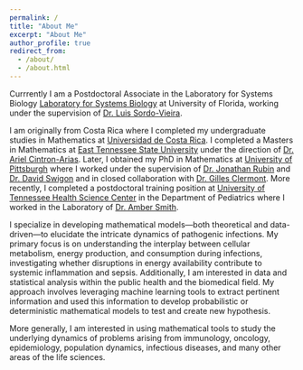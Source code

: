```yaml
---
permalink: /
title: "About Me"
excerpt: "About Me"
author_profile: true
redirect_from: 
  - /about/
  - /about.html
---
```

<!---![mypic](https://ivanrazu.github.io/images/profile_pic.png)---> 

Currrently I am a Postdoctoral Associate in the Laboratory for Systems Biology [Laboratory for Systems Biology](https://systemsmedicine.pulmonary.medicine.ufl.edu/)
 at University of Florida, working under the supervision of [Dr. Luis Sordo-Vieira](https://directory.ufhealth.org/sordo-vieira-luis).
 
I am originally from Costa Rica where I completed my undergraduate studies in Mathematics at [Universidad de Costa Rica](https://www.ucr.ac.cr/). I completed a Masters in Mathematics at [East Tennessee State University](http://www.etsu.edu/ehome/) under the direction of [Dr. Ariel Cintron-Arias](http://faculty.etsu.edu/cintronarias/).  Later, I obtained my PhD in Mathematics at [University of Pittsburgh](https://www.mathematics.pitt.edu/) where I worked under the supervision of [Dr. Jonathan Rubin](https://www.mathematics.pitt.edu/people/jonathan-rubin) and [Dr. David Swigon](https://www.mathematics.pitt.edu/people/david-swigon) and in closed collaboration with [Dr. Gilles Clermont](https://mirm-pitt.net/staff/gilles-clermont-md/). More recently, I completed a postdoctoral training position  at [University of Tennessee Health Science Center](https://www.uthsc.edu/) in the Department of Pediatrics where I worked in the Laboratory of [Dr. Amber Smith](https://ambersmithlab.com/). 

I specialize in developing mathematical models—both theoretical and data-driven—to elucidate the intricate dynamics of pathogenic infections. My primary focus is on understanding the interplay between cellular metabolism, energy production, and consumption during infections, investigating whether disruptions in energy availability contribute to systemic inflammation and sepsis. Additionally, I am interested in data and statistical analysis within the public health and the biomedical field. My approach involves leveraging machine learning tools to extract pertinent information and used this information to develop probabilistic or deterministic mathematical models to test and create new hypothesis. 

More generally, I am interested in using mathematical tools to study the underlying dynamics of problems arising from immunology, oncology, epidemiology, population dynamics, infectious diseases, and many other areas of the life sciences. 








